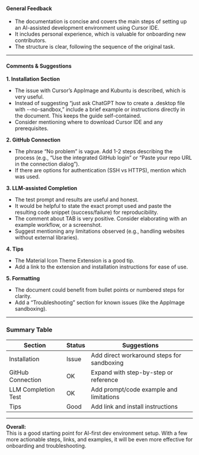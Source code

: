 #### General Feedback
- The documentation is concise and covers the main steps of setting up an AI-assisted development environment using Cursor IDE.
- It includes personal experience, which is valuable for onboarding new contributors.
- The structure is clear, following the sequence of the original task.

---

#### Comments & Suggestions

**1. Installation Section**
- The issue with Cursor’s AppImage and Kubuntu is described, which is very useful.
- Instead of suggesting “just ask ChatGPT how to create a .desktop file with --no-sandbox,” include a brief example or instructions directly in the document. This keeps the guide self-contained.
- Consider mentioning where to download Cursor IDE and any prerequisites.

**2. GitHub Connection**
- The phrase “No problem” is vague. Add 1-2 steps describing the process (e.g., “Use the integrated GitHub login” or “Paste your repo URL in the connection dialog”).
- If there are options for authentication (SSH vs HTTPS), mention which was used.

**3. LLM-assisted Completion**
- The test prompt and results are useful and honest.
- It would be helpful to state the exact prompt used and paste the resulting code snippet (success/failure) for reproducibility.
- The comment about TAB is very positive. Consider elaborating with an example workflow, or a screenshot.
- Suggest mentioning any limitations observed (e.g., handling websites without external libraries).

**4. Tips**
- The Material Icon Theme Extension is a good tip.
- Add a link to the extension and installation instructions for ease of use.

**5. Formatting**
- The document could benefit from bullet points or numbered steps for clarity.
- Add a “Troubleshooting” section for known issues (like the AppImage sandboxing).

---

### Summary Table

| Section              | Status  | Suggestions                                            |
|----------------------|---------|--------------------------------------------------------|
| Installation         | Issue   | Add direct workaround steps for sandboxing             |
| GitHub Connection    | OK      | Expand with step-by-step or reference                  |
| LLM Completion Test  | OK      | Add prompt/code example and limitations                |
| Tips                 | Good    | Add link and install instructions                      |

---

**Overall:**  
This is a good starting point for AI-first dev environment setup. With a few more actionable steps, links, and examples, it will be even more effective for onboarding and troubleshooting.
